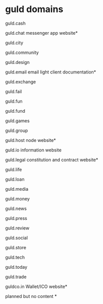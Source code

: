 # guld domains

guld.cash

guld.chat    messenger app website*

guld.city

guld.community

guld.design

guld.email    email light client documentation*

guld.exchange

guld.fail

guld.fun

guld.fund

guld.games

guld.group

guld.host    node website*

guld.io        information website

guld.legal    constitution and contract website*

guld.life

guld.loan

guld.media

guld.money

guld.news

guld.press

guld.review

guld.social

guld.store

guld.tech

guld.today

guld.trade

guldco.in    Wallet/ICO website*


 planned but no content *
